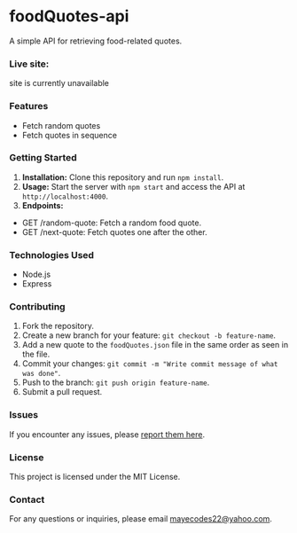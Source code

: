 # foodQuotes-api

<p>A simple API for retrieving food-related quotes.</p>

### Live site:
site is currently unavailable

### Features
* Fetch random quotes
* Fetch quotes in sequence

### Getting Started

  1. <b>Installation:</b> Clone this repository and run `npm install`.
  2. <b>Usage:</b> Start the server with `npm start` and access the API at `http://localhost:4000`.
  3. <b>Endpoints:</b>
   - GET /random-quote: Fetch a random food quote.
   - GET /next-quote: Fetch quotes one after the other.

### Technologies Used

- Node.js
- Express

### Contributing

1. Fork the repository.
2. Create a new branch for your feature: `git checkout -b feature-name`.
3. Add a new quote to the `foodQuotes.json` file in the same order as seen in the file.
4. Commit your changes: `git commit -m "Write commit message of what was done"`.
5. Push to the branch: `git push origin feature-name`.
6. Submit a pull request.

### Issues

If you encounter any issues, please [report them here](https://github.com/CodingLady22/foodQuotes-api/issues).

### License

This project is licensed under the MIT License.

### Contact

For any questions or inquiries, please email mayecodes22@yahoo.com.
